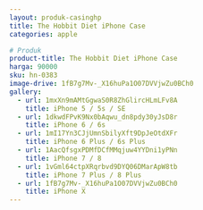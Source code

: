 ```yaml
---
layout: produk-casinghp
title: The Hobbit Diet iPhone Case
categories: apple

# Produk
product-title: The Hobbit Diet iPhone Case
harga: 90000
sku: hn-0383
image-drive: 1fB7g7Mv-_X16huPa1O07DVVjwZu0BCh0
gallery:
  - url: 1mxXn9mAMtGgwaS0R8ZhGlircHLmLFv8A
    title: iPhone 5 / 5s / SE
  - url: 1dkwdFPvK9Nx0bAqwu_dn8pdy30yJsD8r
    title: iPhone 6 / 6s
  - url: 1mI17Yn3CJjUmnSbilyXft9DpJeOtdXFr
    title: iPhone 6 Plus / 6s Plus
  - url: 1AacQfsgxPDMfDCfMMqjuw4YYDni1yPNn
    title: iPhone 7 / 8
  - url: 1vGml64ctpXRqrbvd9DYQ06DMarApW8tb
    title: iPhone 7 Plus / 8 Plus
  - url: 1fB7g7Mv-_X16huPa1O07DVVjwZu0BCh0
    title: iPhone X
---
```

